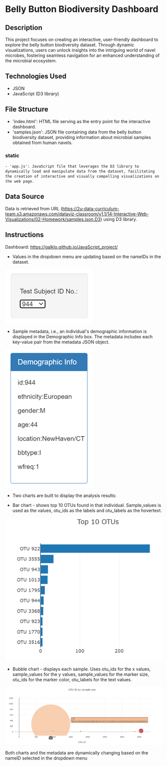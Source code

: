 # Belly Button Biodiversity Dashboard

## Description
This project focuses on creating an interactive, user-friendly dashboard to explore the belly button biodiversity dataset. Through dynamic visualizations, users can unlock insights into the intriguing world of navel microbes, fostering seamless navigation for an enhanced understanding of the microbial ecosystem.

## Technologies Used
 - JSON 
 - JavaScript (D3 library)

## File Structure
- 'index.html': HTML file serving as the entry point for the interactive dashboard.
- 'samples.json': JSON file containing data from the belly button biodiversity dataset, providing information about microbial samples obtained from human navels. 

### static
    - 'app.js': JavaScript file that leverages the D3 library to dynamically load and manipulate data from the dataset, facilitating the creation of interactive and visually compelling visualizations on the web page.

## Data Source
Data is retrieved from URL (https://2u-data-curriculum-team.s3.amazonaws.com/dataviz-classroom/v1.1/14-Interactive-Web-Visualizations/02-Homework/samples.json.D3) using D3 library.

## Instructions
Dashboard: https://galklo.github.io/JavaScript_project/

* Values in the dropdown menu are updating based on the nameIDs in the dataset.

![Getting Started](dashboard/filter.png)

* Sample metadata, i.e., an individual's demographic information is displayed in the Demographic Info box. The metadata includes each key-value pair from the metadata JSON object. 

![Getting Started](dashboard/metadata.png)

* Two charts are built to display the analysis results:
- Bar chart - shows top 10 OTUs found in that individual. Sample_values is used as the values, otu_ids as the labels and otu_labels as the hovertext.

![Getting Started](dashboard/barchart.png)

- Bubble chart - displays each sample. Uses otu_ids for the x values, sample_values for the y values, sample_values for the marker size, otu_ids for the marker color, otu_labels for the text values.

![Getting Started](dashboard/bubblechart.png)

Both charts and the metadata are dynamically changing based on the nameID selected in the dropdown menu


